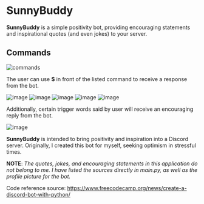 # SunnyBuddy

**SunnyBuddy** is a simple positivity bot, providing encouraging statements and inspirational quotes (and even jokes) to your server.

## Commands

![commands](https://user-images.githubusercontent.com/85172362/167752800-45fa397b-ecdf-4fb5-9d03-bcdabc47d26f.png)

The user can use **$** in front of the listed command to receive a response from the bot. 

![image](https://user-images.githubusercontent.com/85172362/132135920-97d9aacc-b4f5-4a16-90c5-92daaaaa9712.png)
![image](https://user-images.githubusercontent.com/85172362/132135939-bb1e0566-d0a4-448b-9fac-7c42b1bc374d.png)
![image](https://user-images.githubusercontent.com/85172362/132135960-bfcdde85-61fc-4365-ae5f-7b264a5cc0e9.png)
![image](https://user-images.githubusercontent.com/85172362/132135967-686d11e0-d5e7-48d5-bcc4-f31a3b151433.png)
![image](https://user-images.githubusercontent.com/85172362/132135978-5a10cfdd-0293-4019-af13-95cb3589e95f.png)

Additionally, certain trigger words said by user will receive an encouraging reply from the bot.

![image](https://user-images.githubusercontent.com/85172362/132136026-c31fce24-ad0d-4ad1-ac64-5e75a7acc1db.png)

**SunnyBuddy** is intended to bring positivity and inspiration into a Discord server. Originally, I created this bot for myself, seeking optimism in stressful times. 

**NOTE**: 
*The quotes, jokes, and encouraging statements in this application do not belong to me. I have listed the sources directly in main.py, as well as the profile picture for the bot.*

Code reference source: https://www.freecodecamp.org/news/create-a-discord-bot-with-python/ 
 
